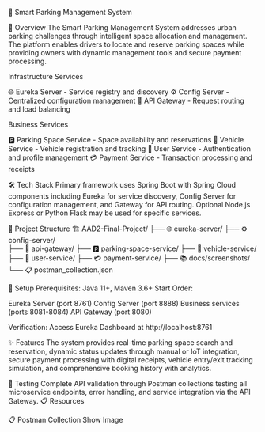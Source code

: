 🚗 Smart Parking Management System

🎯 Overview
The Smart Parking Management System addresses urban parking challenges through intelligent space allocation and management. The platform enables drivers to locate and reserve parking spaces while providing owners with dynamic management tools and secure payment processing.

Infrastructure Services

🌐 Eureka Server - Service registry and discovery
⚙️ Config Server - Centralized configuration management
🚪 API Gateway - Request routing and load balancing

Business Services

🅿️ Parking Space Service - Space availability and reservations
🚙 Vehicle Service - Vehicle registration and tracking
👤 User Service - Authentication and profile management
💳 Payment Service - Transaction processing and receipts

🛠️ Tech Stack
Primary framework uses Spring Boot with Spring Cloud components including Eureka for service discovery, Config Server for configuration management, and Gateway for API routing. Optional Node.js Express or Python Flask may be used for specific services.

📁 Project Structure
🏗️ AAD2-Final-Project/
├── 🌐 eureka-server/
├── ⚙️ config-server/  
├── 🚪 api-gateway/
├── 🅿️ parking-space-service/
├── 🚙 vehicle-service/
├── 👤 user-service/
├── 💳 payment-service/
├── 📚 docs/screenshots/
└── 📋 postman_collection.json

🚀 Setup
Prerequisites: Java 11+, Maven 3.6+
Start Order:

Eureka Server (port 8761)
Config Server (port 8888)
Business services (ports 8081-8084)
API Gateway (port 8080)

Verification: Access Eureka Dashboard at http://localhost:8761

✨ Features
The system provides real-time parking space search and reservation, dynamic status updates through manual or IoT integration, secure payment processing with digital receipts, vehicle entry/exit tracking simulation, and comprehensive booking history with analytics.

🧪 Testing
Complete API validation through Postman collections testing all microservice endpoints, error handling, and service integration via the API Gateway.
📋 Resources

📋 Postman Collection
Show Image

